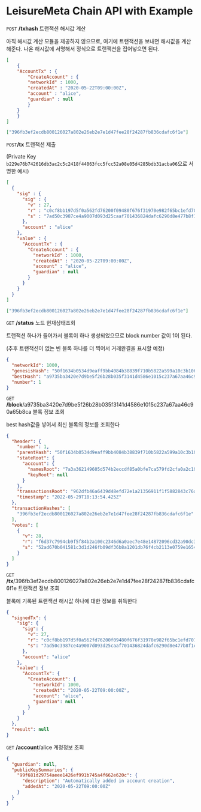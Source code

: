 # LeisureMeta Chain API with Example

`POST` **/txhash** 트랜잭션 해시값 계산

아직 해시값 계산 모듈을 제공하지 않으므로, 여기에 트랜잭션을 보내면 해시값을 계산해준다. 나온 해시값에 서명해서 정식으로 트랜잭션을 집어넣으면 된다.

```json
[
	{
  	"AccountTx" : {
    	"CreateAccount" : {
      	"networkId" : 1000,
      	"createdAt" : "2020-05-22T09:00:00Z",
      	"account" : "alice",
      	"guardian" : null
    	}
  	}
	}
]
```

```json
["396fb3ef2ecdb800126027a802e26eb2e7e1d47fee28f24287fb836cdafc6f1e"]
```



`POST`**/tx** 트랜잭션 제출

(Private Key `b229e76b742616db3ac2c5c2418f44063fcc5fcc52a08e05d4285bdb31acba06`으로 서명한 예시)

```json
[
  {
    "sig" : {
      "sig" : {
        "v" : 27,
        "r" : "c0cf8bb197d5f0a562fd76200f09480f676f31970e982f65bc1efd707504ef73",
        "s" : "7ad50c3987ce4a9007d093d25caaf701436824dafc6290d8e477b8f1c8b6771d"
      },
      "account" : "alice"
    },
    "value" : {
      "AccountTx" : {
        "CreateAccount" : {
          "networkId" : 1000,
          "createdAt" : "2020-05-22T09:00:00Z",
          "account" : "alice",
          "guardian" : null
        }
      }
    }
  }
]
```

```json
["396fb3ef2ecdb800126027a802e26eb2e7e1d47fee28f24287fb836cdafc6f1e"]
```



`GET` **/status** 노드 현재상태조회

트랜잭션 하나가 들어가서 블록이 하나 생성되었으므로 block number 값이 1이 된다.

(추후 트랜잭션이 없는 빈 블록 하나를 더 찍어서 거래완결을 표시할 예정)

```json
{
  "networkId": 1000,
  "genesisHash": "50f1634b0534d9eaff9bb4084b38839f710b5822a599a10c3b106a19a4315127",
  "bestHash": "a9735ba3420e7d9be5f26b28b035f3141d4586e1015c237a67aa46c90a65b8ca",
  "number": 1
}
```



`GET` **/block**/a9735ba3420e7d9be5f26b28b035f3141d4586e1015c237a67aa46c90a65b8ca 블록 정보 조회

best hash값을 넣어서 최신 블록의 정보를 조회한다

```json
{
  "header": {
    "number": 1,
    "parentHash": "50f1634b0534d9eaff9bb4084b38839f710b5822a599a10c3b106a19a4315127",
    "stateRoot": {
      "account": {
        "namesRoot": "7a3a362149605d574b2eccdf85a0bfe7ca579fd2cfa0a2c19a2b601731d5ddbd",
        "keyRoot": null
      }
    },
    "transactionsRoot": "962dfb46a6439d48efd72e1a21356911f1f5882843c76a3c2b2a2709d44b25eb",
    "timestamp": "2022-05-29T18:13:54.425Z"
  },
  "transactionHashes": [
    "396fb3ef2ecdb800126027a802e26eb2e7e1d47fee28f24287fb836cdafc6f1e"
  ],
  "votes": [
    {
      "v": 28,
      "r": "f6d37c7994cb9f5f84b2a100c2346d6a0aec7e48e14872096cd32a90dc3c43ec",
      "s": "52ad670b041581c3d1d246fb09df36b8a1201db76f4cb2113e0759e16541be20"
    }
  ]
}
```





`GET` **/tx**/396fb3ef2ecdb800126027a802e26eb2e7e1d47fee28f24287fb836cdafc6f1e 트랜잭션 정보 조회

블록에 기록된 트랜잭션 해시값 하나에 대한 정보를 취득한다

```json
{
  "signedTx": {
    "sig": {
      "sig": {
        "v": 27,
        "r": "c0cf8bb197d5f0a562fd76200f09480f676f31970e982f65bc1efd707504ef73",
        "s": "7ad50c3987ce4a9007d093d25caaf701436824dafc6290d8e477b8f1c8b6771d"
      },
      "account": "alice"
    },
    "value": {
      "AccountTx": {
        "CreateAccount": {
          "networkId": 1000,
          "createdAt": "2020-05-22T09:00:00Z",
          "account": "alice",
          "guardian": null
        }
      }
    }
  },
  "result": null
}
```



`GET` **/account**/alice 계정정보 조회

```json
{
  "guardian": null,
  "publicKeySummaries": {
    "99f681d29754aeee1426ef991b745a4f662e620c": {
      "description": "Automatically added in account creation",
      "addedAt": "2020-05-22T09:00:00Z"
    }
  }
}
```

 
